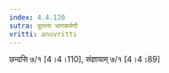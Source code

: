 ```yaml
---
index: 4.4.120
sutra: दूतस्य भागकर्मणी
vritti: anuvritti
---
```


 छन्दसि ७/१ [4।4।110],  संज्ञायाम् ७/१ [4।4।89]